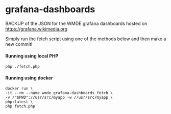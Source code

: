 # grafana-dashboards
BACKUP of the JSON for the WMDE grafana dashboards hosted on https://grafana.wikimedia.org

Simply run the fetch script using one of the methods below and then make a new commit!

#### Running using local PHP

```php ./fetch.php```

#### Running using docker

```
docker run \
-it --rm --name wmde_grafana-dashboards_fetch \
-v /"$PWD"://usr/src/myapp -w //usr/src/myapp \
php:latest \
php fetch.php
```